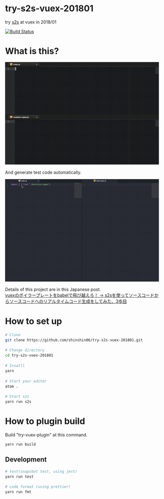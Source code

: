 # try-s2s-vuex-201801
try [s2s](https://github.com/akameco/s2s) at vuex in 2018/01

[![Build Status](https://travis-ci.org/shinshin86/try-s2s-vuex-201801.svg?branch=master)](https://travis-ci.org/shinshin86/try-s2s-vuex-201801)



# What is this?

![gif sample](https://github.com/shinshin86/try-s2s-vuex-201801/blob/master/gif/s2s_vuex_sample.gif?raw=true)



And generate test code automatically.



![gif generate test code sample](https://github.com/shinshin86/try-s2s-vuex-201801/blob/master/gif/s2s_vuex_generate_test_code.gif?raw=true)



Details of this project are in this Japanese post.<br>
[vuexのボイラープレートをbabelで飛び越えろ！ -> s2sを使ってソースコードからソースコードへのリアルタイムコード生成をしてみた、3歩目](https://qiita.com/shinshin86/items/d68cdce126a61b8f7f8e)

# How to set up

```bash
# Clone
git clone https://github.com/shinshin86/try-s2s-vuex-201801.git

# Change directory
cd try-s2s-vuex-201801

# Insatll
yarn

# Start your editer
atom .

# Start s2s
yarn run s2s
```



# How to plugin build

Build "try-vuex-plugin" at this command.

```bash
yarn run build
```



## Development

```bash
# test(snapshot test, using jest)
yarn run test

# code format (using prettier)
yarn run fmt
```

